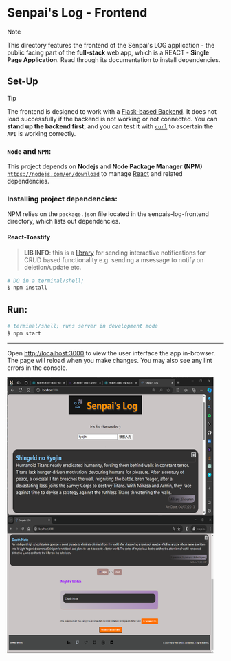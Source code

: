 # Senpai's Log - Frontend
> [!Note]  
> This directory features the frontend of the Senpai's LOG application - the public facing part of the **full-stack** web app, which is a REACT - **Single Page Application**. Read through its documentation to install dependencies.  


## Set-Up
> [!Tip]  
> The frontend is designed to work with a [Flask-based Backend](../backend/flaskr/__init__.py). It does not load successfully if the backend is not working or not connected. You can **stand up the backend first**, and you can test it with [```curl```](https://curl.se/) to ascertain the `API` is  working correctly.

### **`Node` and `NPM`**:  
This project depends on **Nodejs** and **Node Package Manager (NPM)** [`https://nodejs.com/en/download`](https://nodejs.org/en/download/) to manage [React](https://react.dev/) and related dependencies.

### **Installing project dependencies**:  
NPM relies on the `package.json` file located in the senpais-log-frontend directory, which lists out dependencies.

#### **React-Toastify**
> __LIB INFO__: this is a [library](https://fkhadra.github.io/react-toastify/introduction) for sending interactive notifications for CRUD based functionality e.g. sending a msessage to notify on deletion/update etc. 

```bash
# DO in a terminal/shell;
$ npm install
```

## Run:
```bash
# terminal/shell; runs server in development mode
$ npm start
```

---
Open [http://localhost:3000](http://localhost:3000) to view the user interface the app in-browser.  
The page will reload when you make changes. You may also see any lint errors in the console.
<p align="center">
  <img align="center" src="./public/public-facing.png" height="320" width="480" style="padding-right:100px;" />
  <img align="center" src="./public/public-facing2.0.png" height="320" width="480" style="padding-right:100px;" />
</p>
